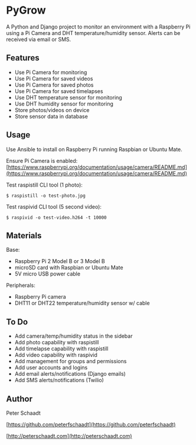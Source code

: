 PyGrow
======

A Python and Django project to monitor an environment with a Raspberry Pi using a Pi Camera and DHT temperature/humidity sensor. Alerts can be received via email or SMS.


Features
--------

- Use Pi Camera for monitoring
- Use Pi Camera for saved videos
- Use Pi Camera for saved photos
- Use Pi Camera for saved timelapses
- Use DHT temperature sensor for monitoring
- Use DHT humidity sensor for monitoring
- Store photos/videos on device
- Store sensor data in database


Usage
-----

Use Ansible to install on Raspberry Pi running Raspbian or Ubuntu Mate.

Ensure Pi Camera is enabled:
[https://www.raspberrypi.org/documentation/usage/camera/README.md](https://www.raspberrypi.org/documentation/usage/camera/README.md)

Test raspistill CLI tool (1 photo):
```
$ raspistill -o test-photo.jpg
```

Test raspivid CLI tool (5 second video):
```
$ raspivid -o test-video.h264 -t 10000
```


Materials
---------

Base:

- Raspberry Pi 2 Model B or 3 Model B
- microSD card with Raspbian or Ubuntu Mate
- 5V micro USB power cable

Peripherals:

- Raspberry Pi camera
- DHT11 or DHT22 temperature/humidity sensor w/ cable


To Do
-----

- Add camera/temp/humidity status in the sidebar
- Add photo capability with raspistill
- Add timelapse capability with raspistill
- Add video capability with raspivid
- Add management for groups and permissions
- Add user accounts and logins
- Add email alerts/notifications (Django emails)
- Add SMS alerts/notifications (Twilio)


Author
------

Peter Schaadt

[https://github.com/peterfschaadt](https://github.com/peterfschaadt)

[http://peterschaadt.com](http://peterschaadt.com)
